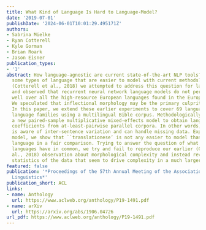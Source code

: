 ```yaml
---
title: What Kind of Language Is Hard to Language-Model?
date: '2019-07-01'
publishDate: '2024-06-01T10:01:29.495171Z'
authors:
- Sabrina Mielke
- Ryan Cotterell
- Kyle Gorman
- Brian Roark
- Jason Eisner
publication_types:
- '1'
abstract: How language-agnostic are current state-of-the-art NLP tools? Are there
  some types of language that are easier to model with current methods? In prior work
  (Cotterell et al., 2018) we attempted to address this question for language modeling,
  and observed that recurrent neural network language models do not perform equally
  well over all the high-resource European languages found in the Europarl corpus.
  We speculated that inflectional morphology may be the primary culprit for the discrepancy.
  In this paper, we extend these earlier experiments to cover 69 languages from 13
  language families using a multilingual Bible corpus. Methodologically, we introduce
  a new paired-sample multiplicative mixed-effects model to obtain language difficulty
  coefficients from at-least-pairwise parallel corpora. In other words, the model
  is aware of inter-sentence variation and can handle missing data. Exploiting this
  model, we show that ``translationese″ is not any easier to model than natively written
  language in a fair comparison. Trying to answer the question of what features difficult
  languages have in common, we try and fail to reproduce our earlier (Cotterell et
  al., 2018) observation about morphological complexity and instead reveal far simpler
  statistics of the data that seem to drive complexity in a much larger sample.
featured: false
publication: '*Proceedings of the 57th Annual Meeting of the Association for Computational
  Linguistics*'
publication_short: ACL
links:
- name: Anthology
  url: https://www.aclweb.org/anthology/P19-1491.pdf
- name: arXiv
  url: https://arxiv.org/abs/1906.04726
url_pdf: https://www.aclweb.org/anthology/P19-1491.pdf
---
```


